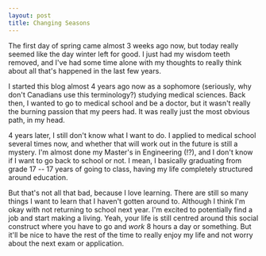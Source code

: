 ```yaml
---
layout: post
title: Changing Seasons
---
```


The first day of spring came almost 3 weeks ago now, but today really seemed like the day winter left for good. I just had my wisdom teeth removed, and I've had some time alone with my thoughts to really think about all that's happened in the last few years.

I started this blog almost 4 years ago now as a sophomore (seriously, why don't Canadians use this terminology?) studying medical sciences. Back then, I wanted to go to medical school and be a doctor, but it wasn't really the burning passion that my peers had. It was really just the most obvious path, in my head.

4 years later, I still don't know what I want to do. I applied to medical school several times now, and whether that will work out in the future is still a mystery. I'm almost done my Master's in Engineering (!?), and I don't know if I want to go back to school or not. I mean, I basically graduating from grade 17 -- 17 years of going to class, having my life completely structured around education.

But that's not all that bad, because I love learning. There are still so many things I want to learn that I haven't gotten around to. Although I think I'm okay with not returning to school next year. I'm excited to potentially find a job and start making a living. Yeah, your life is still centred around this social construct where you have to go and *work* 8 hours a day or something. But it'll be nice to have the rest of the time to really enjoy my life and not worry about the next exam or application.

